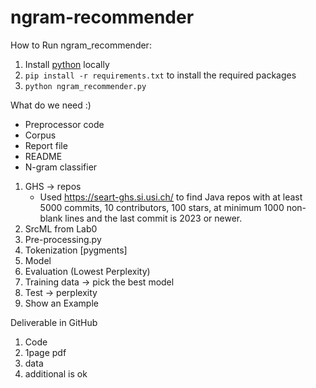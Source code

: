 # ngram-recommender

How to Run ngram_recommender:
1. Install [python](https://www.python.org/downloads/) locally
2. `pip install -r requirements.txt` to install the required packages
3. `python ngram_recommender.py`

What do we need :)
- Preprocessor code
- Corpus
- Report file
- README
- N-gram classifier

1. GHS -> repos
    - Used https://seart-ghs.si.usi.ch/ to find Java repos with at least 5000 commits, 10 contributors, 100 stars, at minimum 1000 non-blank lines and the last commit is 2023 or newer.
2. SrcML from Lab0
3. Pre-processing.py
4. Tokenization [pygments]
5. Model
6. Evaluation (Lowest Perplexity)
7. Training data -> pick the best model
8. Test -> perplexity
9. Show an Example

Deliverable in GitHub
1. Code
2. 1page pdf
3. data
4. additional is ok